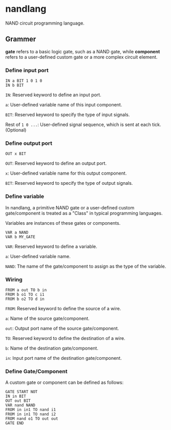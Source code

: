 # nandlang

NAND circuit programming language.

## Grammer

**gate** refers to a basic logic gate, such as a NAND gate, while **component** refers to a user-defined custom gate or
a more complex circuit element.

### Define input port

```
IN a BIT 1 0 1 0
IN b BIT
```

`IN`: Reserved keyword to define an input port.

`a`: User-defined variable name of this input component.

`BIT`: Reserved keyword to specify the type of input signals.

Rest of `1 0 ...`: User-defined signal sequence, which is sent at each tick. (Optional)

### Define output port

```
OUT x BIT
```

`OUT`: Reserved keyword to define an output port.

`x`: User-defined variable name for this output component.

`BIT`: Reserved keyword to specify the type of output signals.

### Define variable

In nandlang, a primitive NAND gate or a user-defined custom gate/component is treated as a "Class" in typical
programming languages.

Variables are instances of these gates or components.

```
VAR a NAND
VAR b MY_GATE
```

`VAR`: Reserved keyword to define a variable.

`a`: User-defined variable name.

`NAND`: The name of the gate/component to assign as the type of the variable.

### Wiring

```
FROM a out TO b in
FROM b o1 TO c i1
FROM b o2 TO d in
```

`FROM`: Reserved keyword to define the source of a wire.

`a`: Name of the source gate/component.

`out`: Output port name of the source gate/component.

`TO`: Reserved keyword to define the destination of a wire.

`b`: Name of the destination gate/component.

`in`: Input port name of the destination gate/component.

### Define Gate/Component

A custom gate or component can be defined as follows:

```
GATE START NOT
IN in BIT
OUT out BIT
VAR nand NAND
FROM in in1 TO nand i1
FROM in in1 TO nand i2
FROM nand o1 TO out out
GATE END
```
